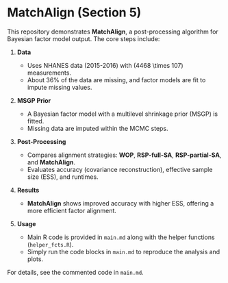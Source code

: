 # MatchAlign (Section 5)

This repository demonstrates **MatchAlign**, a post-processing algorithm for Bayesian factor model output. The core steps include:

1. **Data**  
   - Uses NHANES data (2015-2016) with \(4468 \times 107\) measurements.  
   - About 36% of the data are missing, and factor models are fit to impute missing values.

2. **MSGP Prior**  
   - A Bayesian factor model with a multilevel shrinkage prior (MSGP) is fitted.  
   - Missing data are imputed within the MCMC steps.

3. **Post-Processing**  
   - Compares alignment strategies: **WOP**, **RSP-full-SA**, **RSP-partial-SA**, and **MatchAlign**.  
   - Evaluates accuracy (covariance reconstruction), effective sample size (ESS), and runtimes.

4. **Results**  
   - **MatchAlign** shows improved accuracy with higher ESS, offering a more efficient factor alignment.

5. **Usage**  
   - Main R code is provided in `main.md` along with the helper functions (`helper_fcts.R`).  
   - Simply run the code blocks in `main.md` to reproduce the analysis and plots.

For details, see the commented code in `main.md`.
